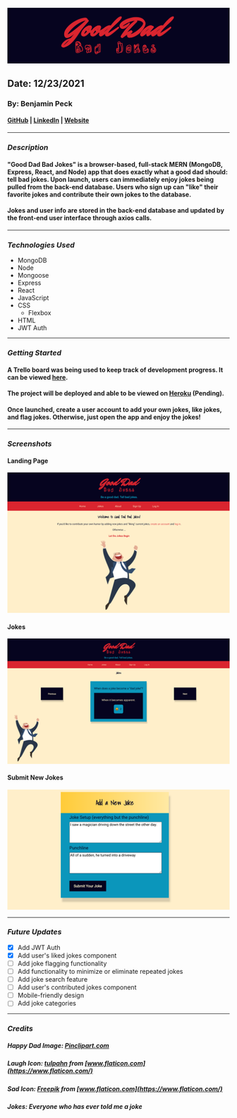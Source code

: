 ![Good Dad Bad Jokes](screenshots/title.png)
## Date: 12/23/2021
### By: Benjamin Peck
#### [GitHub](https://github.com/benjaminobambino) | [LinkedIn](https://www.linkedin.com/in/benjaminlpeck/) | [Website](https://benjaminlpeck.vercel.app/)
***
### ***Description***
#### "Good Dad Bad Jokes" is a browser-based, full-stack MERN (MongoDB, Express, React, and Node) app that does exactly what a good dad should: tell bad jokes. Upon launch, users can immediately enjoy jokes being pulled from the back-end database. Users who sign up can "like" their favorite jokes and contribute their own jokes to the database.
#### Jokes and user info are stored in the back-end database and updated by the front-end user interface through axios calls.
***
### ***Technologies Used***
* MongoDB
* Node
* Mongoose
* Express
* React
* JavaScript
* CSS
  * Flexbox
* HTML
* JWT Auth
***
### ***Getting Started***
#### A Trello board was being used to keep track of development progress. It can be viewed [here](https://trello.com/b/VXInuKS4/good-dad-bad-jokes).
#### The project will be deployed and able to be viewed on [Heroku](https://www.heroku.com/) (Pending).
#### Once launched, create a user account to add your own jokes, like jokes, and flag jokes. Otherwise, just open the app and enjoy the jokes!
***
### ***Screenshots***
#### Landing Page
![Landing Page](screenshots/home.png)
#### Jokes
![Jokes](screenshots/jokes.png)
#### Submit New Jokes
![Submit New Jokes](screenshots/new-joke.png)
***
### ***Future Updates***
- [x] Add JWT Auth
- [x] Add user's liked jokes component
- [ ] Add joke flagging functionality
- [ ] Add functionality to minimize or eliminate repeated jokes
- [ ] Add joke search feature
- [ ] Add user's contributed jokes component
- [ ] Mobile-friendly design
- [ ] Add joke categories
***
### ***Credits***

##### Happy Dad Image: [Pinclipart.com](https://www.pinclipart.com/)

##### Laugh Icon: [tulpahn](https://www.flaticon.com/authors/tulpahn) from [www.flaticon.com](https://www.flaticon.com/)

##### Sad Icon: [Freepik](https://www.freepik.com) from [www.flaticon.com](https://www.flaticon.com/)

##### Jokes: Everyone who has ever told me a joke
